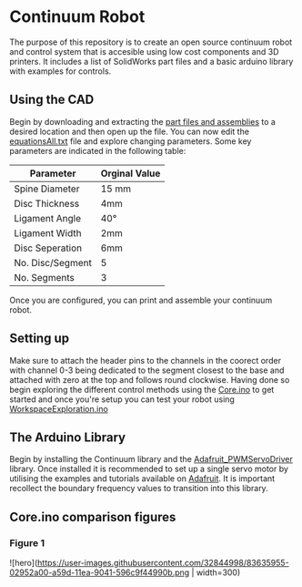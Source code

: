 # Continuum Robot

The purpose of this repository is to create an open source continuum robot and control system that is accesible using low cost components and 3D printers. It includes a list of SolidWorks part files and a basic arduino library with examples for controls.

## Using the CAD
Begin by downloading and extracting the [part files and assemblies](ContinuumRobotDesign) to a desired location and then open up the file. You can now edit the [equationsAll.txt](ContinuumRobotDesign/equationsAll.txt) file and explore changing parameters. Some key parameters are indicated in the following table:

Parameter | Orginal Value
------------ | -------------
Spine Diameter | 15 mm
Disc Thickness | 4mm
Ligament Angle | 40&deg;
Ligament Width | 2mm
Disc Seperation | 6mm
No. Disc/Segment | 5
No. Segments | 3

Once you are configured, you can print and assemble your continuum robot.

## Setting up
Make sure to attach the header pins to the channels in the coorect order with channel 0-3 being dedicated to the segment closest to the base and attached with zero at the top and follows round clockwise. Having done so begin exploring the different control methods using the [Core.ino](Continuum/Examples/Core/Core.ino) to get started and once you're setup you can test your robot using [WorkspaceExploration.ino](Continuum/Examples/WorkspaceExploration/WorkspaceExploration.ino)

## The Arduino Library
Begin by installing the Continuum library and the [Adafruit_PWMServoDriver](https://github.com/adafruit/Adafruit-PWM-Servo-Driver-Library) library. Once installed it is recommended to set up a single servo motor by utilising the examples and tutorials available on [Adafruit](https://learn.adafruit.com/16-channel-pwm-servo-driver/). It is important recollect the boundary frequency values to transition into this library.



## Core.ino comparison figures

### Figure 1
![hero](https://user-images.githubusercontent.com/32844998/83635955-02952a00-a59d-11ea-9041-596c9f44990b.png  | width=300)





